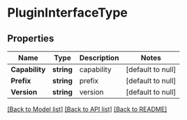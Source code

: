 # PluginInterfaceType

## Properties
Name | Type | Description | Notes
------------ | ------------- | ------------- | -------------
**Capability** | **string** | capability | [default to null]
**Prefix** | **string** | prefix | [default to null]
**Version** | **string** | version | [default to null]

[[Back to Model list]](../README.md#documentation-for-models) [[Back to API list]](../README.md#documentation-for-api-endpoints) [[Back to README]](../README.md)


